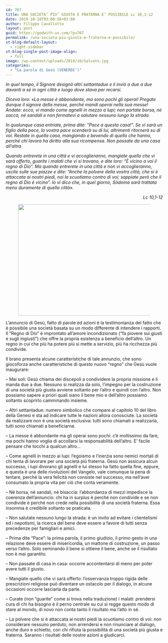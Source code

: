 ```yaml
---
id: 767
title: UNA SOCIETA’ PIU’ GIUSTA E FRATERNA E’ POSSIBILE Lc 10,1-12
date: 2019-10-18T03:00:58+02:00
author: Filippo Cavallotto
layout: post
guid: https://godwith-us.com/?p=767
permalink: /una-societa-piu-giusta-e-fraterna-e-possibile/
st-blog-default-layout:
  - right-sidebar
st-blog-single-post-image-align:
  - full
image: /wp-content/uploads/2019/10/Salvato.jpg
categories:
  - "La parola di Gesù (VENERDI')"
---
```

_In quel tempo, il Signore designò altri settantadue e li inviò a due a due davanti a sé in ogni città e luogo dove stava per recarsi._

_Diceva loro: «La messe è abbondante, ma sono pochi gli operai! Pregate dunque il signore della messe, perché mandi operai nella sua messe! Andate: ecco, vi mando come agnelli in mezzo a lupi; non portate borsa, né sacca, né sandali e non fermatevi a salutare nessuno lungo la strada._

_In qualunque casa entriate, prima dite: “Pace a questa casa!”. Se vi sarà un figlio della pace, la vostra pace scenderà su di lui, altrimenti ritornerà su di voi. Restate in quella casa, mangiando e bevendo di quello che hanno, perché chi lavora ha diritto alla sua ricompensa. Non passate da una casa all’altra._

_Quando entrerete in una città e vi accoglieranno, mangiate quello che vi sarà offerto, guarite i malati che vi si trovano, e dite loro: “È vicino a voi il regno di Dio”. Ma quando entrerete in una città e non vi accoglieranno, uscite sulle sue piazze e dite: “Anche la polvere della vostra città, che si è attaccata ai nostri piedi, noi la scuotiamo contro di voi; sappiate però che il regno di Dio è vicino”. Io vi dico che, in quel giorno, Sòdoma sarà trattata meno duramente di quella città»._

<p style="text-align:right">
  <em>Lc 10,1-12</em>
</p><figure class="wp-block-image is-resized">

<img src="https://godwith-us.com/wp-content/uploads/2019/10/Clima.jpg" alt="" class="wp-image-769" width="588" height="357" srcset="https://incercadidio.com/wp-content/uploads/2019/10/Clima.jpg 482w, https://incercadidio.com/wp-content/uploads/2019/10/Clima-300x182.jpg 300w, https://incercadidio.com/wp-content/uploads/2019/10/Clima-330x200.jpg 330w" sizes="(max-width: 588px) 100vw, 588px" /> </figure> 

L’annuncio di Gesù, fatto di parole ed azioni è la testimonianza del fatto che è possibile una società basata su un modo differente di intendere i rapporti. Il “Regno di Dio” è improntato all’amore incondizionato (“fa piovere sui giusti e sugli ingiusti”) che offre la propria esistenza a beneficio dell’altro. Un regno in cui che più ha potere più si mette a servizio, più ha ricchezza più condivide.

Il brano presenta alcune caratteristiche di tale annunzio, che sono giocoforza anche caratteristiche di questo nuovo “regno” che Gesù vuole inaugurare:

&#8211; Mai soli: Gesù chiama dei discepoli a condividere la propria missione e li manda due a due. Nessuno si realizza da solo, l’impegno per la costruzione di una società più giusta avviene soltanto per l’altro e quindi con l’altro. Non possiamo sapere a priori quali siano il bene mio e dell’altro possiamo soltanto scoprirlo camminando insieme.

&#8211; Altri settantadue: numero simbolico che compare al capitolo 10 del libro della Genesi e sta ad indicare tutte le nazioni allora conosciute. La società da realizzare non è una società esclusiva: tutti sono chiamati a realizzarla, tutti sono chiamati a beneficiarne.

&#8211; La messe è abbondante ma gli operai sono pochi: c’è moltissimo da fare, ma pochi hanno voglia di accollarsi la responsabilità dell’altro. E’ facile pensare che tocchi a qualcun altro…

&#8211; Come agnelli in mezzo ai lupi: l’egoismo e l’inerzia sono nemici mortali di chi tenta di lavorare per una società più fraterna. Gesù non assicura alcun successo, i lupi divorano gli agnelli e lui stesso ha fatto quella fine, eppure, e questa è una delle rivoluzioni del Vangelo, vale comunque la pena di tentare, perché la vera felicità non consiste nel successo, ma nell’aver consumato la propria vita per ciò che conta veramente.

&#8211; Né borsa, né sandali, né bisaccia: l’abbondanza di mezzi impedisce la coerenza dell’annuncio: chi ha in surplus è perché non condivide e se non condivide è perché non crede nella possibilità di una società fraterna. Essa insomma è credibile soltanto se praticata.

&#8211; Non salutate nessuno lungo la strada: è un invito ad evitare i clientelismi ed i nepotismi, la ricerca del bene deve essere a favore di tutti senza precedenze per famigliari e amici.

&#8211; Prima dite “Pace”: la prima parola, il primo giudizio, il primo gesto in una relazione deve essere di misericordia, un mattone di costruzione, un passo verso l’altro. Solo seminando il bene si ottiene il bene, anche se il risultato non è mai garantito.

&#8211; Non passate di casa in casa: occorre accontentarsi di meno per poter avere tutti il giusto.

&#8211; Mangiate quello che vi sarà offerto: l’osservanza troppo rigida delle prescrizioni religiose può diventare un ostacolo per il dialogo, in alcune occasioni occorre lasciarla da parte.

&#8211; Curate (non “guarite” come si trova nella traduzione) i malati: prendersi cura di chi ha bisogno è il perno centrale su cui si regge questo modo di stare al mondo, di novo non conta tanto il risultato ma l’atto in sé.

&#8211; La polvere che si è attaccata ai nostri piedi la scuotiamo contro di voi: non considerare nessuno perduto, non arrendersi e non rinunciare al dialogo, anche duro e schietto, con chi rifiuta la possibilità di una società più giusta e fraterna. Saranno i risultati delle nostre azioni a giudicarci.